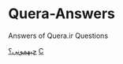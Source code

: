 # Quera-Answers
Answers of Quera.ir Questions

[چیهمونی؟](https://quera.ir/course/assignments/8254/problems/27827) [C](https://github.com/Ahmadrezadl/Quera-Answers/blob/master/C/28949.c)
